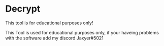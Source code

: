# Decrypt
This tool is for educational purposes only!


This Tool is used for educational purposes only, if your haveing problems with the software add my discord Jaxyer#5021
